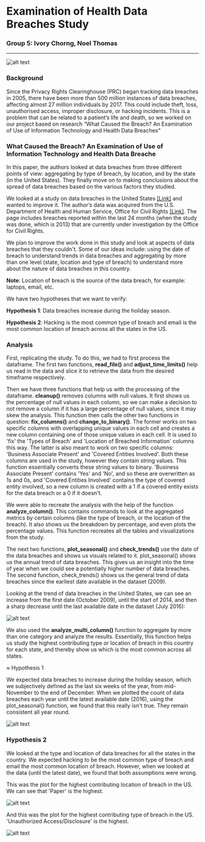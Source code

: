 # Examination of Health Data Breaches Study

### Group 5: Ivory Chorng, Noel Thomas

---
![alt text](https://github.com/noelthomas28/2022Fall_projects/blob/main/Tacit-Private-Healthcare-2.jpg)

### Background

Since the Privacy Rights Clearinghouse (PRC) began tracking data breaches in 2005, there have been more than 500 million instances of data breaches, affecting almost 27 million individuals by 2017. This could include theft, loss, unauthorised access, improper disclosure, or hacking incidents. This  is a problem that can be related to a patient’s life and death, so we worked on our project based on research “What Caused the Breach? An Examination of Use of Information Technology and Health Data Breaches”

### What Caused the Breach? An Examination of Use of Information Technology and Health Data Breache

In this paper, the authors looked at data breaches from three different points of view: aggregating by type of breach, by location, and by the state (in the United States). They finally move on to making conclusions about the spread of data breaches based on the various factors they studied.

We looked at a study on data breaches in the United States [[Link]](https://www.ncbi.nlm.nih.gov/pmc/articles/PMC4272442/) and 
wanted to improve it. The author’s data was acquired from the U.S. Department of Health and Human Service, Office for 
Civil Rights [[Link]](https://ocrportal.hhs.gov/ocr/breach/breach_report.jsf). The page includes 
breaches reported within the last 24 months (when the study was done, which is 2013) that are currently under 
investigation by the Office for Civil Rights.

We plan to improve the work done in this study and look at aspects of data breaches that they couldn't. Some of our 
ideas include: using the date of breach to understand trends in data breaches and aggregating by more than one level
(state, location and type of breach) to understand more about the nature of data breaches in this country.

**Note**: Location of breach is the source of the data breach, for example: laptops, email, etc.

We have two hypotheses that we want to verify:

**Hypothesis 1**: Data breaches increase during the holiday season.

**Hypothesis 2**: Hacking is the most common type of breach and email is the most common location of breach across all 
the states in the US.

### Analysis

First, replicating the study. To do this, we had to first process the dataframe. The first two functions, **read_file()** 
and **adjust_time_limits()** help us read in the data and slice it to retrieve the data from the desired timeframe 
respectively.

Then we have three functions that help us with the processing of the dataframe. __cleanup()__ removes columns 
with null values. It first shows us the percentage of null values in each column, so we can make a decision to not 
remove a column if it has a large percentage of null values, since it may skew the analysis. This function then calls 
the other two functions in question: __fix_columns()__ and __change_to_binary()__. The former works on two specific columns 
with overlapping unique values in each cell and creates a new column containing one of those unique values in each 
cell. It is used to 'fix' the 'Types of Breach' and 'Location of Breached Information' columns this way. The latter is 
also meant to work on two specific columns: 'Business Associate Present' and 'Covered Entities Involved'. Both these 
columns are used in the study, however they contain string values. This function essentially converts these string 
values to binary. 'Business Associate Present' contains 'Yes' and 'No', and so these are overwritten as 1s and 0s, and 
'Covered Entities Involved' contains the type of covered entity involved, so a new column is created with a 1 if a 
covered entity exists for the data breach or a 0 if it doesn't.

We were able to recreate the analysis with the help of the function __analyze_column()__. This contains commands to look at 
the aggregated metrics by certain columns (like the type of breach, or the location of the breach). It also shows us 
the breakdown by percentage, and even plots the percentage values. This function recreates all the tables and 
visualizations from the study.

The next two functions, __plot_seasonal()__ and __check_trends()__ use the date of the data breaches and shows us 
visuals related to it. plot_seasonal() shows us the annual trend of data breaches. This gives us an insight into the 
time of year when we could see a potentially higher number of data breaches. The second function, check_trends() shows 
us the general trend of data breaches since the earliest date available in the dataset (2009).

Looking at the trend of data breaches in the United States, we can see an increase from the first date (October 2009), 
until the start of 2014, and then a sharp decrease until the last available date in the dataset (July 2016):

![alt text](https://github.com/noelthomas28/2022Fall_projects/blob/main/Trend.png "Number of data breaches in the US")


We also used the __analyze_multi_column()__ function to aggregate by more than one category and analyze the results. 
Essentially, this function helps us study the highest contributing type or location of breach in this country for each 
state, and thereby show us which is the most common across all states.


≈ Hypothesis 1

We expected data breaches to increase during the holiday season, which we subjectively defined as the last six weeks of 
the year, from mid-November to the end of December. When we plotted the count of data breaches each year until the 
latest available date (2016), using the plot_seasonal() function, we found that this really isn't true. They remain 
consistent all year round.

![alt text](https://github.com/noelthomas28/2022Fall_projects/blob/main/Seasonal.png "Count of data breaches each year")

### Hypothesis 2

We looked at the type and location of data breaches for all the states in the country. We expected hacking to be the 
most common type of breach and email the most common location of breach. However, when we looked at the data (until 
the latest date), we found that both assumptions were wrong.

This was the plot for the highest contributing location of breach in the US. We can see that 'Paper' is the highest.

![alt text](https://github.com/noelthomas28/2022Fall_projects/blob/main/Location%20of%20Breach.png "Highest contributing location of breach")


And this was the plot for the highest contributing type of breach in the US. 'Unauthorized Access/Disclosure' is 
the highest.

![alt text](https://github.com/noelthomas28/2022Fall_projects/blob/main/Type%20of%20Breach.png "Highest contributing type of breach")
